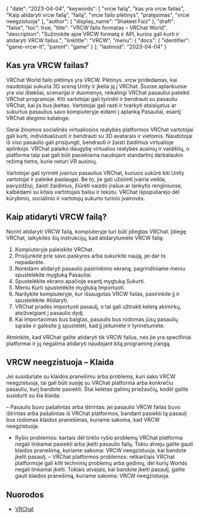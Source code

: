 {
  "date": "2023-04-04",
  "keywords": [
"vrcw failą",
"kas yra vrcw failas",
"Kaip atidaryti vrcw failą",
"failą",
"vrcw failo plėtinys",
"pratęsimas",
"vrcw neegzistuoja"
],
  "author": {
    "display_name": "Shakeel Faiz"
},
  "draft": "false",
  "toc": true,
  "title": "VRCW failo formatas – VRChat World",
  "description": "Sužinokite apie VRCW formatą ir API, kurios gali kurti ir atidaryti VRCW failus.",
  "linktitle": "VRCW",
  "menu": {
    "docs": {
      "identifier": "game-vrcw-lt",
      "parent": "game"
}
},
  "lastmod": "2023-04-04"
}

## Kas yra VRCW failas?

VRChat World failo plėtinys yra VRCW. Plėtinys .vrcw pridedamas, kai naudotojai sukuria 3D sceną Unity ir įkelia ją į VRChat. Šiuose aplankuose yra visi ištekliai, scenarijai ir duomenys, reikalingi VRChat pasauliui pateikti VRChat programoje. Kiti vartotojai gali tyrinėti ir bendrauti su pasauliu VRChat, kai jis bus įkeltas. Vartotojai gali rasti ir tvarkyti atsisiųstus ar sukurtus pasaulius savo kompiuteryje eidami į aplanką Pasauliai, esantį VRChat diegimo kataloge.

Gerai žinomos socialinės virtualiosios realybės platformos VRChat vartotojai gali kurti, individualizuoti ir bendrauti su 3D avatarais ir vietomis. Naudotojai iš viso pasaulio gali prisijungti, bendrauti ir žaisti žaidimus virtualioje aplinkoje. VRChat palaiko daugybę virtualios realybės ausinių ir valdiklių, o platforma taip pat gali būti pasiekiama naudojant standartinį darbalaukio režimą tiems, kurie neturi VR ausinių.

Vartotojai gali tyrinėti įvairius pasaulius VRChat, kuriuos sukūrė kiti Unity vartotojai ir pateikė paslaugai. Be to, jie gali užsiimti įvairia veikla, pavyzdžiui, žaisti žaidimus, žiūrėti vaizdo įrašus ar lankytis renginiuose, kalbėdami su kitais vartotojais balsu ir tekstu. VRChat išpopuliarėjo dėl kūrybinio, socialinio ir vartotojų sukurto turinio įvairovės.

## Kaip atidaryti VRCW failą?

Norint atidaryti VRCW failą, kompiuteryje turi būti įdiegtas VRChat. Įdiegę VRChat, laikykitės šių instrukcijų, kad atidarytumėte VRCW failą:

1. Kompiuteryje paleiskite VRChat.
2. Prisijunkite prie savo paskyros arba sukurkite naują, jei dar to nepadarėte.
3. Norėdami atidaryti pasaulio pasirinkimo ekraną, pagrindiniame meniu spustelėkite mygtuką Pasauliai.
4. Spustelėkite ekrano apačioje esantį mygtuką Sukurti.
5. Meniu Kurti spustelėkite mygtuką Importuoti.
6. Naršykite kompiuteryje, kur išsaugotas VRCW failas, pasirinkite jį ir spustelėkite Atidaryti.
7. VRChat pradės importuoti pasaulį, o tai gali užtrukti keletą akimirkų, atsižvelgiant į pasaulio dydį.
8. Kai importavimas bus baigtas, pasaulis bus rodomas jūsų pasaulių sąraše ir galėsite jį spustelėti, kad jį įeitumėte ir tyrinėtumėte.

Atminkite, kad VRChat galite atidaryti tik VRCW failus, nes jie yra specifiniai platformai ir jų negalima atidaryti naudojant kitą programinę įrangą.

## VRCW neegzistuoja – Klaida

Jei susiduriate su klaidos pranešimu arba problema, kuri sako VRCW neegzistuoja, tai gali būti susiję su VRChat platforma arba konkrečiu pasauliu, kurį bandote pasiekti. Štai keletas galimų priežasčių, kodėl galite susidurti su šia klaida:

– Pasaulis buvo pašalintas arba ištrintas: jei pasaulio VRCW failas buvo ištrintas arba pašalintas iš VRChat platformos, bandant pasiekti tą pasaulį bus rodomas klaidos pranešimas, kuriame sakoma, kad VRCW neegzistuoja.
- Ryšio problemos: kartais dėl tinklo ryšio problemų VRChat platforma negali tinkamai pasiekti arba įkelti pasaulio failų. Tokiu atveju galite gauti klaidos pranešimą, kuriame sakoma: VRCW neegzistuoja, kai bandote įkelti pasaulį.
– VRChat platformos problemos: retkarčiais VRChat platformoje gali kilti techninių problemų arba gedimų, dėl kurių Worlds negali tinkamai įkelti. Tokiais atvejais, kai bandote įkelti pasaulį, galite gauti klaidos pranešimą, kuriame sakoma: VRCW neegzistuoja.

## Nuorodos
* [VRChat](https://en.wikipedia.org/wiki/VRChat)


